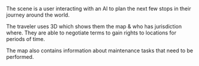 The scene is a user interacting with an AI to plan the next few stops in their journey around the world.

The traveler uses 3D which shows them the map & who has jurisdiction where. They are able to negotiate terms to gain rights to locations for periods of time.

The map also contains information about maintenance tasks that need to be performed.
